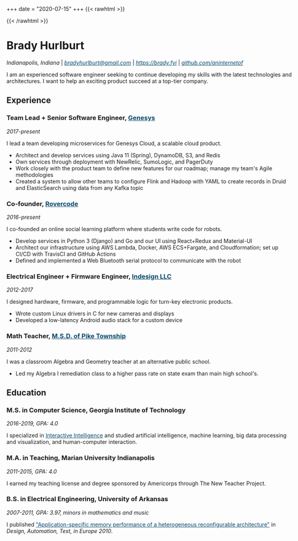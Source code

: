 
+++
date = "2020-07-15"
+++
{{< rawhtml >}}
<style>
body {
    max-width: 750px;
}
a {
    color: #08496c;
}

@media print {
    body {
    line-height: 1.0;
    font-size: 13px;
    font-weight: 350;
    margin: 0px auto;
    max-width: 650px;
    }
    p {
        margin-block-start: 0.5em;
        margin-block-end: 0.5em;
    }
    ul {
        margin-block-start: 0.5em;
        margin-block-end: 0.5em;
    }
    a {
        text-decoration: none;
        color: #444;
    }
    h1,
    h2,
    h3 {
    font-weight: 700;
    }
    h1 {
    line-height: 2.1;
    }
    h2 {
    line-height: 1.5;
    }
    h3 {
        line-height: 1;
        margin-block-start: 1.2em;
        margin-block-end: 0.5em;
    }
}
</style>
{{< /rawhtml >}}


# Brady Hurlburt

*Indianapolis, Indiana* | *bradyhurlburt@gmail.com* | *https://brady.fyi* | *[github.com/aninternetof](https://github.com/aninternetof)*

I am an experienced software engineer seeking to continue developing my skills with the latest technologies and architectures. I want to help an exciting product succeed at a top-tier company.

## Experience

### Team Lead + Senior Software Engineer, [Genesys](https://www.genesys.com/genesys-cloud)
*2017-present*

I lead a team developing microservices for Genesys Cloud, a scalable cloud product.

* Architect and develop services using Java 11 (Spring), DynamoDB, S3, and Redis
* Own services through deployment with NewRelic, SumoLogic, and PagerDuty
* Work closely with the product team to define new features for our roadmap; manage my team's Agile methodologies
* Created a system to allow other teams to configure Flink and Hadoop with YAML to create records in Druid and ElasticSearch using data from any Kafka topic

### Co-founder, [Rovercode](https://rovercode.com/)
*2016-present*

I co-founded an online social learning platform where students write code for robots.

* Develop services in Python 3 (Django) and Go and our UI using React+Redux and Material-UI
* Architect our infrastructure using AWS Lambda, Docker, AWS ECS+Fargate, and Cloudformation; set up CI/CD with TravisCI and GitHub Actions
* Defined and implemented a Web Bluetooth serial protocol to communicate with the robot

### Electrical Engineer + Firmware Engineer, [Indesign LLC](https://indesign-llc.com/)
*2012-2017*

I designed hardware, firmware, and programmable logic for turn-key electronic
products.

* Wrote custom Linux drivers in C for new cameras and displays
* Developed a low-latency Android audio stack for a custom device


### Math Teacher, [M.S.D. of Pike Township](https://en.wikipedia.org/wiki/Metropolitan_School_District_of_Pike_Township)
*2011-2012*

I was a classroom Algebra and Geometry teacher at an alternative public school.

* Led my Algebra I remediation class to a higher pass rate on state exam than main high school's.

## Education

### M.S. in Computer Science, Georgia Institute of Technology
*2016-2019, GPA: 4.0*

I specialized in [Interactive Intelligence](https://omscs.gatech.edu/specialization-interactive-intelligence) and studied artificial intelligence,
machine learning, big data processing and visualization, and human-computer interaction.

### M.A. in Teaching, Marian University Indianapolis
*2011-2015, GPA: 4.0*

I earned my teaching license and degree sponsored by Americorps through The New Teacher Project.

### B.S. in Electrical Engineering, University of Arkansas
*2007-2011, GPA: 3.97, minors in mathematics and music*

I published ["Application-specific memory performance of a heterogeneous reconfigurable architecture"](https://www.google.com/url?sa=t&rct=j&q=&esrc=s&source=web&cd=&cad=rja&uact=8&ved=2ahUKEwiLgJjvzs_qAhXQGM0KHfJSBTsQFjADegQIARAB&url=https%3A%2F%2Fwww.date-conference.com%2Fproceedings-archive%2FPAPERS%2F2010%2FDATE10%2FPDFFILES%2F04.4_3.PDF&usg=AOvVaw2z-gYTqjW5a1ks9mSLoCZI) in *Design, Automation, Test, in Europe 2010*.


